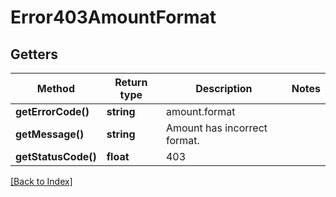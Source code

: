 # Error403AmountFormat

## Getters

Method | Return type | Description | Notes
------------ | ------------- | ------------- | -------------
**getErrorCode()** | **string** | amount.format |
**getMessage()** | **string** | Amount has incorrect format. |
**getStatusCode()** | **float** | 403 |

[[Back to Index]](../index.md)
